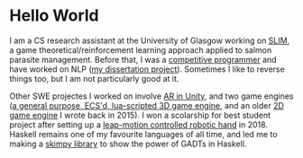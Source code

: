 # Hello World

I am a CS research assistant at the University of Glasgow working on [SLIM](https://github.com/resistance-modelling/slim), a game theoretical/reinforcement learning approach applied to salmon parasite management. Before that, I was a [competitive programmer](https://github.com/erolm-a/competitive-programming) and have worked on NLP ([my dissertation project](https://github.com/erolm-a/colla-framework)). Sometimes I like to reverse things too, but I am not particularly good at it.

Other SWE projectes I worked on involve [AR in Unity](https://github.com/erolm-a/obashi-dataflows), and two game engines ([a general purpose, ECS'd, lua-scripted 3D game engine](https://github.com/BoydOrg/BoydEngine), and an older [2D game engine](https://github.com/erolm-a/2d-platformer) I wrote back in 2015). I won a scolarship for best student project after setting up a [leap-motion controlled robotic hand](https://github.com/erolm-a/inframove) in 2018. Haskell remains one of my favourite languages of all time, and led me to making a [skimpy library](https://github.com/erolm-a/haskell-lvalue) to show the power of GADTs in Haskell.
